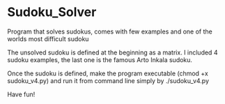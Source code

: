 # Sudoku_Solver
Program that solves sudokus, comes with few examples and one of the worlds most difficult sudoku

The unsolved sudoku is defined at the beginning as a matrix. 
I included 4 sudoku examples, the last one is the famous Arto Inkala sudoku.

Once the sudoku is defined, make the program executable (chmod +x sudoku_v4.py) and run it from command line simply by ./sudoku_v4.py 

Have fun!
